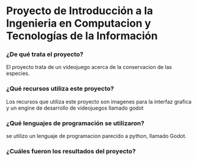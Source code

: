 
# Proyecto de Introducción a la Ingenieria en Computacion y Tecnologías de la Información

### ¿De qué trata el proyecto?
El proyecto trata de un videojuego acerca de la conservacion de las especies. 


### ¿Qué recursos utiliza este proyecto?
Los recursos que utiliza este proyecto son imagenes para la interfaz grafica y un engine de desarrollo de videojuegos llamado godot

### ¿Qué lenguajes de programación se utilizaron?
se utilizo un lenguaje de programacion parecido a python, llamado Godot.

### ¿Cuáles fueron los resultados del proyecto?
